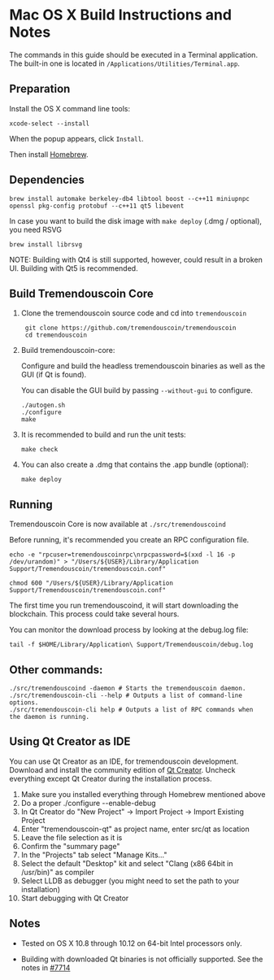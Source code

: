 Mac OS X Build Instructions and Notes
====================================
The commands in this guide should be executed in a Terminal application.
The built-in one is located in `/Applications/Utilities/Terminal.app`.

Preparation
-----------
Install the OS X command line tools:

`xcode-select --install`

When the popup appears, click `Install`.

Then install [Homebrew](http://brew.sh).

Dependencies
----------------------

    brew install automake berkeley-db4 libtool boost --c++11 miniupnpc openssl pkg-config protobuf --c++11 qt5 libevent

In case you want to build the disk image with `make deploy` (.dmg / optional), you need RSVG

    brew install librsvg

NOTE: Building with Qt4 is still supported, however, could result in a broken UI. Building with Qt5 is recommended.

Build Tremendouscoin Core
------------------------

1. Clone the tremendouscoin source code and cd into `tremendouscoin`

        git clone https://github.com/tremendouscoin/tremendouscoin
        cd tremendouscoin

2.  Build tremendouscoin-core:

    Configure and build the headless tremendouscoin binaries as well as the GUI (if Qt is found).

    You can disable the GUI build by passing `--without-gui` to configure.

        ./autogen.sh
        ./configure
        make

3.  It is recommended to build and run the unit tests:

        make check

4.  You can also create a .dmg that contains the .app bundle (optional):

        make deploy

Running
-------

Tremendouscoin Core is now available at `./src/tremendouscoind`

Before running, it's recommended you create an RPC configuration file.

    echo -e "rpcuser=tremendouscoinrpc\nrpcpassword=$(xxd -l 16 -p /dev/urandom)" > "/Users/${USER}/Library/Application Support/Tremendouscoin/tremendouscoin.conf"

    chmod 600 "/Users/${USER}/Library/Application Support/Tremendouscoin/tremendouscoin.conf"

The first time you run tremendouscoind, it will start downloading the blockchain. This process could take several hours.

You can monitor the download process by looking at the debug.log file:

    tail -f $HOME/Library/Application\ Support/Tremendouscoin/debug.log

Other commands:
-------

    ./src/tremendouscoind -daemon # Starts the tremendouscoin daemon.
    ./src/tremendouscoin-cli --help # Outputs a list of command-line options.
    ./src/tremendouscoin-cli help # Outputs a list of RPC commands when the daemon is running.

Using Qt Creator as IDE
------------------------
You can use Qt Creator as an IDE, for tremendouscoin development.
Download and install the community edition of [Qt Creator](https://www.qt.io/download/).
Uncheck everything except Qt Creator during the installation process.

1. Make sure you installed everything through Homebrew mentioned above
2. Do a proper ./configure --enable-debug
3. In Qt Creator do "New Project" -> Import Project -> Import Existing Project
4. Enter "tremendouscoin-qt" as project name, enter src/qt as location
5. Leave the file selection as it is
6. Confirm the "summary page"
7. In the "Projects" tab select "Manage Kits..."
8. Select the default "Desktop" kit and select "Clang (x86 64bit in /usr/bin)" as compiler
9. Select LLDB as debugger (you might need to set the path to your installation)
10. Start debugging with Qt Creator

Notes
-----

* Tested on OS X 10.8 through 10.12 on 64-bit Intel processors only.

* Building with downloaded Qt binaries is not officially supported. See the notes in [#7714](https://github.com/bitcoin/bitcoin/issues/7714)
